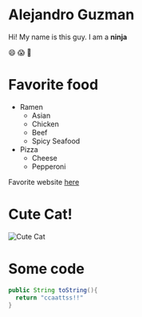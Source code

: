 # Alejandro Guzman

Hi! My name is this guy. I am a **ninja**

:smile: :scream: :beer:

# Favorite food
* Ramen
  * Asian
  * Chicken
  * Beef
  * Spicy Seafood
* Pizza
  * Cheese
  * Pepperoni

Favorite website [here](http://www.google.com)
# Cute Cat!
![Cute Cat](https://cloud.githubusercontent.com/assets/11199390/9548173/fe57bdfa-4d6c-11e5-9b74-def13236e324.jpg)

# Some code
```java
public String toString(){
  return "ccaattss!!"
}
```

